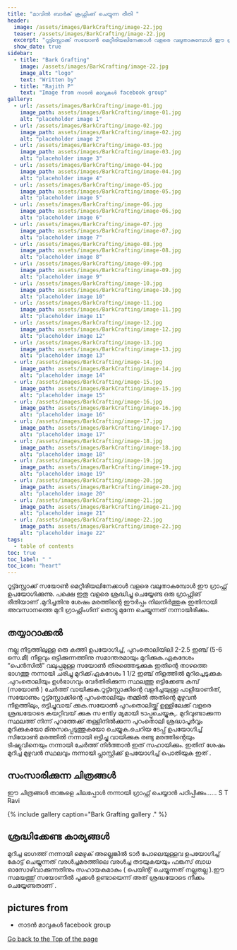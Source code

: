 ```yaml
---
title: "മാവിൽ ബാർക് ക്രഫ്റ്റിംങ് ചെയ്യുന്ന രീതി "
header:
  image: /assets/images/BarkCrafting/image-22.jpg
  teaser: /assets/images/BarkCrafting/image-22.jpg
  excerpt: "റൂട്ട്സ്റ്റോക്ക് സയോൺ മെറ്റീരിയലിനേക്കാൾ വളരെ വലുതാകുമ്പോൾ ഈ ഗ്രാഫ്റ്റ് ഉപയോഗിക്കുന്നു. പക്ഷെ ഇതു  വളരെ ശ്രദ്ധിച്ചു ചെയ്യേണ്ട ഒരു ഗ്രാഫ്റ്റിങ് രീതിയാണ് ."
  show_date: true
sidebar:
  - title: "Bark Grafting"
    image: /assets/images/BarkCrafting/image-22.jpg
    image_alt: "logo"
    text: "Written by"
  - title: "Rajith P"
    text: "Image from നാടൻ മാവുകൾ facebook group"
gallery:
  - url: /assets/images/BarkCrafting/image-01.jpg
    image_path: assets/images/BarkCrafting/image-01.jpg
    alt: "placeholder image 1"
  - url: /assets/images/BarkCrafting/image-02.jpg
    image_path: assets/images/BarkCrafting/image-02.jpg
    alt: "placeholder image 2"
  - url: /assets/images/BarkCrafting/image-03.jpg
    image_path: assets/images/BarkCrafting/image-03.jpg
    alt: "placeholder image 3"
  - url: /assets/images/BarkCrafting/image-04.jpg
    image_path: assets/images/BarkCrafting/image-04.jpg
    alt: "placeholder image 4"
  - url: /assets/images/BarkCrafting/image-05.jpg
    image_path: assets/images/BarkCrafting/image-05.jpg
    alt: "placeholder image 5"
  - url: /assets/images/BarkCrafting/image-06.jpg
    image_path: assets/images/BarkCrafting/image-06.jpg
    alt: "placeholder image 6"
  - url: /assets/images/BarkCrafting/image-07.jpg
    image_path: assets/images/BarkCrafting/image-07.jpg
    alt: "placeholder image 7"
  - url: /assets/images/BarkCrafting/image-08.jpg
    image_path: assets/images/BarkCrafting/image-08.jpg
    alt: "placeholder image 8"
  - url: /assets/images/BarkCrafting/image-09.jpg
    image_path: assets/images/BarkCrafting/image-09.jpg
    alt: "placeholder image 9"
  - url: /assets/images/BarkCrafting/image-10.jpg
    image_path: assets/images/BarkCrafting/image-10.jpg
    alt: "placeholder image 10"
  - url: /assets/images/BarkCrafting/image-11.jpg
    image_path: assets/images/BarkCrafting/image-11.jpg
    alt: "placeholder image 11"
  - url: /assets/images/BarkCrafting/image-12.jpg
    image_path: assets/images/BarkCrafting/image-12.jpg
    alt: "placeholder image 12"
  - url: /assets/images/BarkCrafting/image-13.jpg
    image_path: assets/images/BarkCrafting/image-13.jpg
    alt: "placeholder image 13"
  - url: /assets/images/BarkCrafting/image-14.jpg
    image_path: assets/images/BarkCrafting/image-14.jpg
    alt: "placeholder image 14"
  - url: /assets/images/BarkCrafting/image-15.jpg
    image_path: assets/images/BarkCrafting/image-15.jpg
    alt: "placeholder image 15"
  - url: /assets/images/BarkCrafting/image-16.jpg
    image_path: assets/images/BarkCrafting/image-16.jpg
    alt: "placeholder image 16"
  - url: /assets/images/BarkCrafting/image-17.jpg
    image_path: assets/images/BarkCrafting/image-17.jpg
    alt: "placeholder image 17"
  - url: /assets/images/BarkCrafting/image-18.jpg
    image_path: assets/images/BarkCrafting/image-18.jpg
    alt: "placeholder image 18"
  - url: /assets/images/BarkCrafting/image-19.jpg
    image_path: assets/images/BarkCrafting/image-19.jpg
    alt: "placeholder image 19"
  - url: /assets/images/BarkCrafting/image-20.jpg
    image_path: assets/images/BarkCrafting/image-20.jpg
    alt: "placeholder image 20"
  - url: /assets/images/BarkCrafting/image-21.jpg
    image_path: assets/images/BarkCrafting/image-21.jpg
    alt: "placeholder image 21"
  - url: /assets/images/BarkCrafting/image-22.jpg
    image_path: assets/images/BarkCrafting/image-22.jpg
    alt: "placeholder image 22"
tags:
  - table of contents
toc: true
toc_label: " "
toc_icon: "heart"
---
```


റൂട്ട്സ്റ്റോക്ക് സയോൺ മെറ്റീരിയലിനേക്കാൾ വളരെ വലുതാകുമ്പോൾ ഈ ഗ്രാഫ്റ്റ് ഉപയോഗിക്കുന്നു. പക്ഷെ ഇതു  വളരെ ശ്രദ്ധിച്ചു ചെയ്യേണ്ട ഒരു ഗ്രാഫ്റ്റിങ് രീതിയാണ് .മുറിച്ചതിനു ശേഷം മരത്തിന്റെ ഈർപ്പം നിലനിർത്തുക ഇതിനായി അവസാനത്തെ മുറി ഗ്രാഫ്റ്റിംഗിന് തൊട്ടു മുന്നേ ചെയ്യുന്നത് നന്നായിരിക്കും.


## തയ്യാറാക്കൽ

നല്ല നീട്ടത്തിലുള്ള ഒരു കത്തി ഉപയോഗിച്ച്, പുറംതൊലിയിലി  2-2.5 ഇഞ്ച് (5-6 സെ.മീ) നീളവും ഒട്ടിക്കുന്നത്തിനു സമാന്തരമായും മുറിക്കുക.ഏകദേശം “പെൻസിൽ” വലുപ്പമുള്ള സയോൺ തിരഞ്ഞെടുക്കുക ഇതിന്റെ താഴത്തെ ഭാഗത്തു നന്നായി ചരിച്ചു മുറിക്ക്‌ഏകദേശം 1 1/2 ഇഞ്ച് നീളത്തിൽ മുറിച്ചെടുക്കുക  .പുറംതൊലിയും ഉൾഭാഗവും വേർതിരിക്കുന്ന സ്ഥലത്തു  ഒട്ടിക്കേണ്ട കമ്പ് (സയോൺ ) ചേർത്ത് വായിക്കുക.റൂട്ട്സ്റ്റോക്കിന്റെ വളർച്ചയുള്ള പാളിയാണിത്,  സയോണും   റൂട്ട്സ്റ്റോക്കിന്റെ പുറംതൊലിയും  തമ്മിൽ അതിന്റെ മുഴുവൻ നീളത്തിലും, ഒട്ടിച്ചുവായ് ക്കുക.സയോൺ പുറംതൊലിയ്ക്ക്  ഉള്ളിലേക്ക്  വളരെ ശ്രദ്ധയോടെ കയറ്റിവയ് ക്കുക  സ ently മ്യമായി ടാപ്പുചെയ്യുക,. മുറിവുണ്ടാക്കുന്ന സ്ഥലത്ത് നിന്ന് പുറത്തേക്ക് തള്ളിനിൽക്കുന്ന പുറംതൊലി ശ്രദ്ധാപൂർവ്വം മുറിക്കുകയോ മിനുസപ്പെടുത്തുകയോ ചെയ്യുക.ചെറിയ ടേപ്പ് ഉപയോഗിച്ച്  സിയോൺ മരത്തിൽ നന്നായി ഒട്ടിച്ചു വായിക്കുക  രണ്ടു മരത്തിന്റെയും ടിഷ്യുവിനെയും  നന്നായി ചേർത്ത്  നിർത്താൻ ഇത്   സഹായിക്കും. ഇതിന് ശേഷം മുറിച്ച മുഴുവൻ സ്ഥലവും നന്നായി പ്ലാസ്റ്റിക്ക്  ഉപയോഗിച്ച് പൊതിയുക ഇത് .

## സംസാരിക്കുന്ന ചിത്രങ്ങൾ 

 ഈ ചിത്രങ്ങൾ താങ്കളെ ചിലപ്പോൾ നന്നായി ഗ്രാഫ്റ്റ് ചെയ്യാൻ പഠിപ്പിക്കും...... S T Ravi

{% include gallery caption="Bark Grafting gallery ." %}
## ശ്രദ്ധിക്കേണ്ട കാര്യങ്ങൾ 

മുറിച്ച ഭാഗത്ത് നന്നായി  മെഴുക് അല്ലെങ്കിൽ ടാർ പോലെയുള്ളവ ഉപയോഗിച്ച് കോട്ട് ചെയ്യുന്നത്  വരൾച്ചമരത്തിലെ വരൾച്ച തടയുകയയും ഫങ്കസ് ബാധ ഓസോഴിവാക്കുന്നതിനും സഹായകമാകും  ( പെയിന്റ് ചെയ്യുന്നത്  നല്ലതല്ല ).ഈ സമയത്തു്  സയോണിൽ പൂക്കൾ ഉണ്ടായെന്ന് അത്  ശ്രദ്ധയോടെ നീക്കം ചെയ്യേണ്ടതാണ് .

## pictures from 

* നാടൻ മാവുകൾ facebook group


<div markdown="0"><a href="#" class="btn btn--success">Go back to the Top of the page </a></div>




